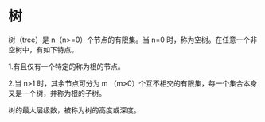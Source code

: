 # 树

树（tree）是 n（n>=0）个节点的有限集。当 n=0 时，称为空树。在任意一个非空树中，有如下特点。

1.有且仅有一个特定的称为根的节点。

2.当 n>1 时，其余节点可分为 m （m>0）个互不相交的有限集，每一个集合本身又是一个树，并称为根的子树。

树的最大层级数，被称为树的高度或深度。